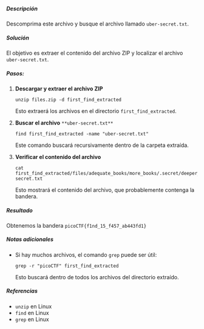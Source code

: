 ##### Descripción
Descomprima este archivo y busque el archivo llamado `uber-secret.txt`.
##### Solución
El objetivo es extraer el contenido del archivo ZIP y localizar el archivo `uber-secret.txt`.
##### Pasos:

1. **Descargar y extraer el archivo ZIP**
    ```
    unzip files.zip -d first_find_extracted
    ```
    Esto extraerá los archivos en el directorio `first_find_extracted`.
2. **Buscar el archivo** `**uber-secret.txt**`
    ```
    find first_find_extracted -name "uber-secret.txt"
    ```
    Este comando buscará recursivamente dentro de la carpeta extraída.
3. **Verificar el contenido del archivo**
    
    ```
    cat first_find_extracted/files/adequate_books/more_books/.secret/deeper_secrets/deepest_secrets/uber-secret.txt
    ```
    
    Esto mostrará el contenido del archivo, que probablemente contenga la bandera.
##### Resultado
Obtenemos la bandera `picoCTF{f1nd_15_f457_ab443fd1}`
##### Notas adicionales
- Si hay muchos archivos, el comando `grep` puede ser útil:
    ```
    grep -r "picoCTF" first_find_extracted
    ```
    Esto buscará dentro de todos los archivos del directorio extraído.
##### Referencias
- `unzip` en Linux
- `find` en Linux
- `grep` en Linux

